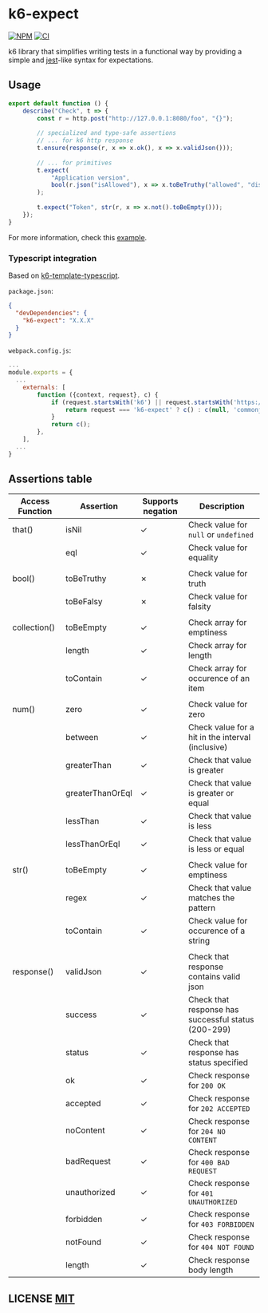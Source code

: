 # k6-expect
[![NPM](https://img.shields.io/npm/v/k6-expect.svg)](https://www.npmjs.org/package/k6-expect)
[![CI](https://github.com/simbadltd/k6-expect/actions/workflows/main.yml/badge.svg?branch=main)](https://github.com/simbadltd/k6-expect/actions/workflows/main.yml)

k6 library that simplifies writing tests in a functional way by providing a simple and [jest](https://jestjs.io/)-like syntax for expectations.

## Usage
``` typescript
export default function () {
    describe("Check", t => {
        const r = http.post("http://127.0.0.1:8080/foo", "{}");
        
        // specialized and type-safe assertions 
        // ... for k6 http response 
        t.ensure(response(r, x => x.ok(), x => x.validJson()));
        
        // ... for primitives
        t.expect(
            "Application version",
            bool(r.json("isAllowed"), x => x.toBeTruthy("allowed", "disallowed"))
        );
        
        t.expect("Token", str(r, x => x.not().toBeEmpty()));
    });
}
```

For more information, check this [example](examples/example.ts).

### Typescript integration
Based on [k6-template-typescript](https://github.com/grafana/k6-template-typescript).

`package.json`:
```json
{
  "devDependencies": {
    "k6-expect": "X.X.X"
  }
}

```

`webpack.config.js`:
```javascript
...
module.exports = {
  ...
    externals: [
        function ({context, request}, c) {
            if (request.startsWith('k6') || request.startsWith('https://')) {
                return request === 'k6-expect' ? c() : c(null, 'commonjs ' + request);
            }
            return c();
        },
    ],
  ...
}
```

## Assertions table
| Access Function | Assertion        | Supports negation | Description                                         |
|-----------------|------------------|-------------------|-----------------------------------------------------|
| that()          | isNil            | ✓                 | Check value for `null` or `undefined`               |
|                 | eql              | ✓                 | Check value for equality                            |
|                 |                  |                   |                                                     |
| bool()          | toBeTruthy       | ✗                 | Check value for truth                               |
|                 | toBeFalsy        | ✗                 | Check value for falsity                             |
|                 |                  |                   |                                                     |
| collection()    | toBeEmpty        | ✓                 | Check array for emptiness                           |
|                 | length           | ✓                 | Check array for length                              |
|                 | toContain        | ✓                 | Check array for occurence of an item                |
|                 |                  |                   |                                                     |
| num()           | zero             | ✓                 | Check value for zero                                |
|                 | between          | ✓                 | Check value for a hit in the interval (inclusive)   |
|                 | greaterThan      | ✓                 | Check that value is greater                         |
|                 | greaterThanOrEql | ✓                 | Check that value is greater or equal                |
|                 | lessThan         | ✓                 | Check that value is less                            |
|                 | lessThanOrEql    | ✓                 | Check that value is less or equal                   |
|                 |                  |                   |                                                     |
| str()           | toBeEmpty        | ✓                 | Check value for emptiness                           |
|                 | regex            | ✓                 | Check that value matches the pattern                |
|                 | toContain        | ✓                 | Check value for occurence of a string               |
|                 |                  |                   |                                                     |
| response()      | validJson        | ✓                 | Check that response contains valid json             |
|                 | success          | ✓                 | Check that response has successful status (200-299) |
|                 | status           | ✓                 | Check that response has status specified            |
|                 | ok               | ✓                 | Check response for `200 OK`                         |
|                 | accepted         | ✓                 | Check response for `202 ACCEPTED`                   |
|                 | noContent        | ✓                 | Check response for `204 NO CONTENT`                 |
|                 | badRequest       | ✓                 | Check response for `400 BAD REQUEST`                |
|                 | unauthorized     | ✓                 | Check response for `401 UNAUTHORIZED`               |
|                 | forbidden        | ✓                 | Check response for `403 FORBIDDEN`                  |
|                 | notFound         | ✓                 | Check response for `404 NOT FOUND`                  |
|                 | length           | ✓                 | Check response body length                          |

## LICENSE [MIT](LICENSE)
